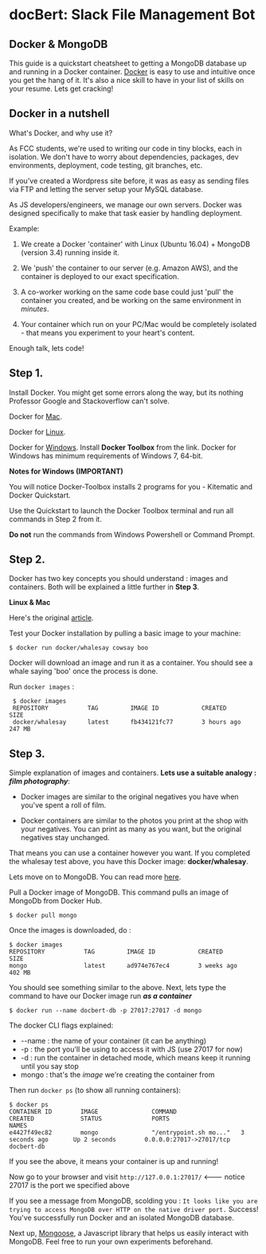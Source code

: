 # docBert: Slack File Management Bot

## Docker & MongoDB ##

This guide is a quickstart cheatsheet to getting a MongoDB database up and running in a Docker container.
[Docker](https://www.docker.com/) is easy to use and intuitive once you get the hang of it. It's also a nice skill to have in your
list of skills on your resume. Lets get cracking!

## Docker in a nutshell ##

What's Docker, and why use it?

As FCC students, we're used to writing our code in tiny blocks, each in isolation. We don't have to worry about
dependencies, packages, dev environments, deployment, code testing, git branches, etc. 

If you've created a Wordpress site before, it was as easy as sending files via FTP and letting the server setup your MySQL database.

As JS developers/engineers, we manage our own servers. Docker was designed specifically to make that task easier by handling deployment. 

Example: 

 1. We create a Docker 'container' with Linux (Ubuntu 16.04) + MongoDB (version 3.4) running inside it.

 2. We 'push' the container to our server (e.g. Amazon AWS), and the container is deployed to our exact specification.

 3. A co-worker working on the same code base could just 'pull' the container you created, and be working on the same environment in 
    _minutes_. 

 4. Your container which run on your PC/Mac would be completely isolated - that means you experiment to your heart's content.

 Enough talk, lets code!


## Step 1. ##

Install Docker. You might get some errors along the way, but its nothing Professor Google and Stackoverflow can't solve.

Docker for [Mac](https://docs.docker.com/docker-for-mac/install/#install-and-run-docker-for-mac).

Docker for [Linux](https://www.digitalocean.com/community/tutorials/how-to-install-and-use-docker-on-ubuntu-16-04).

Docker for [Windows](https://docs.docker.com/toolbox/toolbox_install_windows/). Install **Docker Toolbox** from the link. Docker for Windows has minimum requirements of Windows 7, 64-bit.

**Notes for Windows (IMPORTANT)**

You will notice Docker-Toolbox installs 2 programs for you - Kitematic and Docker Quickstart.

Use the Quickstart to launch the Docker Toolbox terminal and run all commands in Step 2 from it.

**Do not** run the commands from Windows Powershell or Command Prompt.


## Step 2. ##

Docker has two key concepts you should understand : images and containers. Both will be explained a little further in **Step 3**.

**Linux & Mac**

Here's the original [article](https://docs.docker.com/engine/getstarted/step_three/#step-2-run-the-whalesay-image).

Test your Docker installation by pulling a basic image to your machine: 

`$ docker run docker/whalesay cowsay boo`

Docker will download an image and run it as a container. You should see a whale saying 'boo' once the process is done.

Run `docker images` :

```
 $ docker images
 REPOSITORY           TAG         IMAGE ID            CREATED            SIZE
 docker/whalesay      latest      fb434121fc77        3 hours ago        247 MB
```

## Step 3. ##

Simple explanation of images and containers. **Lets use a suitable analogy : _film photography_**:

 * Docker images are similar to the original negatives you have when you've spent a roll of film.

 * Docker containers are similar to the photos you print at the shop with your negatives. You can print as many as you want, but the    original negatives stay unchanged.

That means you can use a container however you want. If you completed the whalesay test above, you have this Docker image: **docker/whalesay**.

Lets move on to MongoDB. You can read more [here](https://www.mongodb.com/nosql-explained).

Pull a Docker image of MongoDB. This command pulls an image of MongoDb from Docker Hub.

```
$ docker pull mongo
```
Once the images is downloaded, do :

```
$ docker images
REPOSITORY           TAG         IMAGE ID            CREATED            SIZE
mongo                latest      ad974e767ec4        3 weeks ago        402 MB
```

You should see something similar to the above. Next, lets type the command to have our Docker image run **_as a container_**

```
$ docker run --name docbert-db -p 27017:27017 -d mongo
```
The docker CLI flags explained:

 * --name : the name of your container (it can be anything)
 * -p     : the port you'll be using to access it with JS (use 27017 for now)
 * -d     : run the container in detached mode, which means keep it running until you say stop
 * mongo  : that's the _image_ we're creating the container from

Then run `docker ps` (to show all running containers):

```
$ docker ps
CONTAINER ID        IMAGE               COMMAND                  CREATED             STATUS              PORTS                      NAMES
e4427f49ec82        mongo               "/entrypoint.sh mo..."   3 seconds ago       Up 2 seconds        0.0.0.0:27017->27017/tcp   docbert-db
```

If you see the above, it means your container is up and running!

Now go to your browser and visit `http://127.0.0.1:27017/` <--- notice 27017 is the port we specified above

If you see a message from MongoDB, scolding you : `It looks like you are trying to access MongoDB over HTTP on the native driver port.` Success! You've successfully run Docker and an isolated MongoDB database. 

Next up, [Mongoose](http://mongoosejs.com/), a Javascript library that helps us easily interact with MongoDB. Feel free to run your own experiments beforehand.
